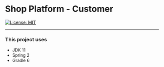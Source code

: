 # Shop Platform - Customer

[![License: MIT](https://img.shields.io/badge/License-MIT-yellow.svg)](https://opensource.org/licenses/MIT)

---

### This project uses

* JDK 11
* Spring 2
* Gradle 6